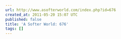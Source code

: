 ```yaml
---
url: http://www.asofterworld.com/index.php?id=676
created_at: 2011-05-20 15:07 UTC
published: false
title: 'A Softer World: 676'
tags: []
---
```



